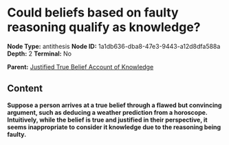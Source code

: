 # Could beliefs based on faulty reasoning qualify as knowledge?

**Node Type:** antithesis
**Node ID:** 1a1db636-dba8-47e3-9443-a12d8dfa588a
**Depth:** 2
**Terminal:** No

**Parent:** [Justified True Belief Account of Knowledge](justified-true-belief-account-of-knowledge.md)

## Content

**Suppose a person arrives at a true belief through a flawed but convincing argument, such as deducing a weather prediction from a horoscope. Intuitively, while the belief is true and justified in their perspective, it seems inappropriate to consider it knowledge due to the reasoning being faulty.**
